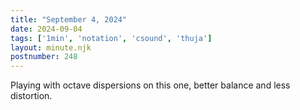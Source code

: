```yaml
---
title: "September 4, 2024"
date: 2024-09-04
tags: ['1min', 'notation', 'csound', 'thuja']
layout: minute.njk
postnumber: 248
---	
```


Playing with octave dispersions on this one, better balance and less distortion.